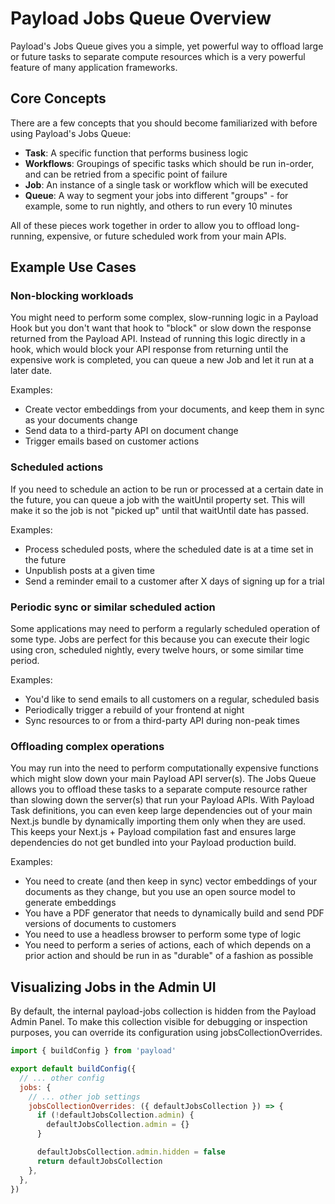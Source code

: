# Payload Jobs Queue Overview

Payload's Jobs Queue gives you a simple, yet powerful way to offload large or future tasks to separate compute resources which is a very powerful feature of many application frameworks.

## Core Concepts

There are a few concepts that you should become familiarized with before using Payload's Jobs Queue:

- **Task**: A specific function that performs business logic
- **Workflows**: Groupings of specific tasks which should be run in-order, and can be retried from a specific point of failure
- **Job**: An instance of a single task or workflow which will be executed
- **Queue**: A way to segment your jobs into different "groups" - for example, some to run nightly, and others to run every 10 minutes

All of these pieces work together in order to allow you to offload long-running, expensive, or future scheduled work from your main APIs.

## Example Use Cases

### Non-blocking workloads

You might need to perform some complex, slow-running logic in a Payload Hook but you don't want that hook to "block" or slow down the response returned from the Payload API. Instead of running this logic directly in a hook, which would block your API response from returning until the expensive work is completed, you can queue a new Job and let it run at a later date.

Examples:
- Create vector embeddings from your documents, and keep them in sync as your documents change
- Send data to a third-party API on document change
- Trigger emails based on customer actions

### Scheduled actions

If you need to schedule an action to be run or processed at a certain date in the future, you can queue a job with the waitUntil property set. This will make it so the job is not "picked up" until that waitUntil date has passed.

Examples:
- Process scheduled posts, where the scheduled date is at a time set in the future
- Unpublish posts at a given time
- Send a reminder email to a customer after X days of signing up for a trial

### Periodic sync or similar scheduled action

Some applications may need to perform a regularly scheduled operation of some type. Jobs are perfect for this because you can execute their logic using cron, scheduled nightly, every twelve hours, or some similar time period.

Examples:
- You'd like to send emails to all customers on a regular, scheduled basis
- Periodically trigger a rebuild of your frontend at night
- Sync resources to or from a third-party API during non-peak times

### Offloading complex operations

You may run into the need to perform computationally expensive functions which might slow down your main Payload API server(s). The Jobs Queue allows you to offload these tasks to a separate compute resource rather than slowing down the server(s) that run your Payload APIs. With Payload Task definitions, you can even keep large dependencies out of your main Next.js bundle by dynamically importing them only when they are used. This keeps your Next.js + Payload compilation fast and ensures large dependencies do not get bundled into your Payload production build.

Examples:
- You need to create (and then keep in sync) vector embeddings of your documents as they change, but you use an open source model to generate embeddings
- You have a PDF generator that needs to dynamically build and send PDF versions of documents to customers
- You need to use a headless browser to perform some type of logic
- You need to perform a series of actions, each of which depends on a prior action and should be run in as "durable" of a fashion as possible

## Visualizing Jobs in the Admin UI

By default, the internal payload-jobs collection is hidden from the Payload Admin Panel. To make this collection visible for debugging or inspection purposes, you can override its configuration using jobsCollectionOverrides.

```javascript
import { buildConfig } from 'payload'

export default buildConfig({
  // ... other config
  jobs: {
    // ... other job settings
    jobsCollectionOverrides: ({ defaultJobsCollection }) => {
      if (!defaultJobsCollection.admin) {
        defaultJobsCollection.admin = {}
      }

      defaultJobsCollection.admin.hidden = false
      return defaultJobsCollection
    },
  },
})
```